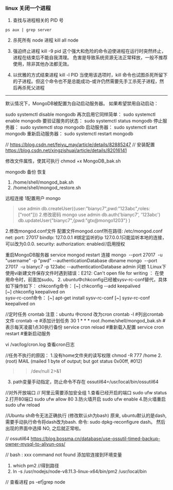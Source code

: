### linux 关闭一个进程

1. 查找与进程相关的 PID 号

```shell
ps aux | grep server
```

2.  杀死所有 node 进程
    kill all node

3.  强迫终止进程
    kill -9 pid
    这个强大和危险的命令迫使进程在运行时突然终止，进程在结束后不能自我清理。 危害是导致系统资源无法正常释放，一般不推荐使用，除非其他办法都无效。

4.  以优雅的方式结束进程
    kill -l PID
    当使用该选项时，kill 命令也试图杀死所留下的子进程。但这个命令也不是总能成功–或许仍然需要先手工杀死子进程，然后再杀死父进程


---
默认情况下，MongoDB被配置为自动启动服务器。 如果希望禁用自动启动：

sudo systemctl disable mongodb
再次启用它同样简单：
sudo systemctl enable mongodb
要验证服务的状态：
sudo systemctl status mongodb
停止服务器：
sudo systemctl stop mongodb
启动服务器：
sudo systemctl start mongodb
重新启动服务器：
sudo systemctl restart mongodb

// https://blog.csdn.net/feiyu_may/article/details/82885247 
// 安装配置
https://blog.csdn.net/xingzishuai/article/details/82016141

修改文件属性，使其可执行
chmod +x MongoDB_bak.sh

mongodb 备份 恢复
1. /home/shell/mongod_bak.sh
2. /home/shell/mongod_restore.sh


远程连接
1配置用户
mongo
>use admin
>db.createUser({user:"bianyc7",pwd:"123abc",roles:["root"]})
 2.修改密码
mongo
>use admin
>db.auth('bianyc7', '123abc')
>db.updateUser("bianyc7",{pwd:"gtx@mongo1203"} )

2.修改mongod.conf文件
 配置文件mongod.conf所在路径: /etc/mongod.conf
net:
  port: 27017
  bindIp: 127.0.0.1   #绑定监听的ip 127.0.0.1只能监听本地的连接，可以改为0.0.0.
security:
  authorization: enabled//启用授权

重启MongoDB服务器
service mongod restart
连接
mongo  --port 27017  -u "username" -p "pwd" --authenticationDatabase dbname
mongo  --port 27017  -u bianyc7 -p 123abc --authenticationDatabase admin
问题
1.Linux下使用vi新建文件保存文件时遇到错误：E212: Can't open file for writing ： 在使用命令时，前面加sudo。
2. ubuntu中chkconfig已经被sysv-rc-conf替代，具体如下操作如下：
chkconfig命令：
	[~] chkconfig --add keepalived  
	[~] chkconfig keepalived on  
sysv-rc-conf命令：
	[~] apt-get install sysv-rc-conf
	[~] sysv-rc-conf keepalived on

//定时任务 crontab 注意：ubuntu 中crond 改为cron 
crontab -l #列出crontab文件
crontab -e #添加计划任务
   30 1 * * * root /home/shell/mongod_bak.sh #表示每天凌晨1点30执行备份
service cron reload #重新载入配置
service cron restart   #重新启动服务


vi /var/log/cron.log 查看cron日志

//任务不执行的原因：
1.没有home文件夹的读写权限 
 chmod -R 777 /home 
2.(root) MAIL (mailed 1 byte of output; but got status 0x00ff, #012)
>> /dev/null 2>&1
 3. path变量手动指定，防止命令不存在 
ossutil64=/usr/local/bin/ossutil64

//对外开放端口 // 阿里云需要添加安全组
1.查看已经开启的端口
sudo ufw status
2.打开80端口
sudo ufw allow 80
3.防火墙开启
sudo ufw enable
4.防火墙重启
sudo ufw reload

//Ubuntu sh命令无法正确执行 (修改默认sh为bash)
原来, ubuntu默认的是dash, 需要手动执行命令将dash改为bash.
命令: sudo dpkg-reconfigure dash。
然后出现的界面中选择 NO, 之后就正常啦。

// ossutil64
https://blog.bossma.cn/database/use-ossutil-timed-backup-owner-mysql-to-aliyun-oss/

// bash : xxx command not found 
添加软连接到环境变量
1. which pm2 //得到路径
2. ln -s /usr/nodejs/node-v8.11.3-linux-x64/bin/pm2  /usr/local/bin

//  查看进程
ps -ef|grep node
 